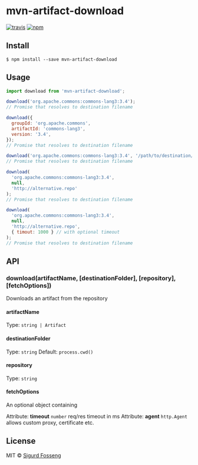 # mvn-artifact-download

[![travis][travis-image]][travis-url]
[![npm][npm-image]][npm-url]

[travis-image]: https://img.shields.io/travis/laat/mvn-dl.svg?style=flat&branch=master
[travis-url]: https://travis-ci.org/laat/mvn-dl
[npm-image]: https://img.shields.io/npm/v/mvn-artifact-download.svg?style=flat
[npm-url]: https://npmjs.org/package/mvn-artifact-download

## Install

```
$ npm install --save mvn-artifact-download
```

## Usage

```js
import download from 'mvn-artifact-download';

download('org.apache.commons:commons-lang3:3.4');
// Promise that resolves to destination filename

download({
  groupId: 'org.apache.commons',
  artifactId: 'commons-lang3',
  version: '3.4',
});
// Promise that resolves to destination filename

download('org.apache.commons:commons-lang3:3.4', '/path/to/destination/dir');
// Promise that resolves to destination filename

download(
  'org.apache.commons:commons-lang3:3.4',
  null,
  'http://alternative.repo'
);
// Promise that resolves to destination filename

download(
  'org.apache.commons:commons-lang3:3.4',
  null,
  'http://alternative.repo',
  { timout: 1000 } // with optional timeout
);
// Promise that resolves to destination filename
```

## API

### download(artifactName, [destinationFolder], [repository], [fetchOptions])

Downloads an artifact from the repository

#### artifactName

Type: `string | Artifact`

#### destinationFolder

Type: `string`
Default: `process.cwd()`

#### repository

Type: `string`

#### fetchOptions

An optional object containing

Attribute: **timeout** `number` req/res timeout in ms
Attribute: **agent** `http.Agent` allows custom proxy, certificate etc.

## License

MIT © [Sigurd Fosseng](http://github.com/laat)

